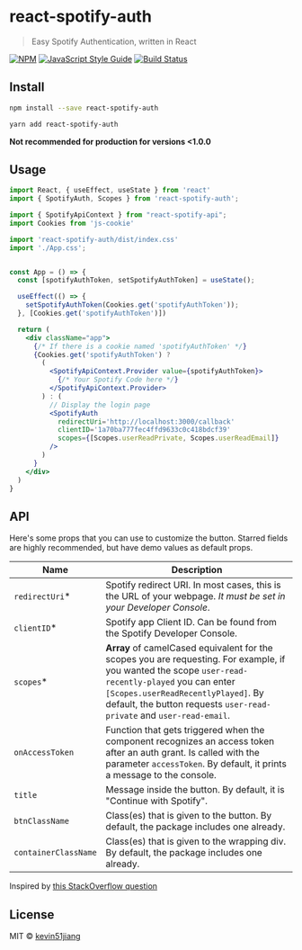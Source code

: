 # react-spotify-auth

> Easy Spotify Authentication, written in React

[![NPM](https://img.shields.io/npm/v/react-spotify-auth.svg)](https://www.npmjs.com/package/react-spotify-auth) [![JavaScript Style Guide](https://img.shields.io/badge/code_style-standard-brightgreen.svg)](https://standardjs.com) [![Build Status](https://travis-ci.org/kevin51jiang/react-spotify-auth.svg?branch=master)](https://travis-ci.org/kevin51jiang/react-spotify-auth)

## Install

```bash
npm install --save react-spotify-auth
```

```bash
yarn add react-spotify-auth
```

**Not recommended for production for versions <1.0.0**

## Usage

```jsx
import React, { useEffect, useState } from 'react'
import { SpotifyAuth, Scopes } from 'react-spotify-auth';

import { SpotifyApiContext } from "react-spotify-api";
import Cookies from 'js-cookie'

import 'react-spotify-auth/dist/index.css'
import './App.css';


const App = () => {
  const [spotifyAuthToken, setSpotifyAuthToken] = useState();

  useEffect(() => {
    setSpotifyAuthToken(Cookies.get('spotifyAuthToken'));
  }, [Cookies.get('spotifyAuthToken')])

  return (
    <div className="app">
      {/* If there is a cookie named 'spotifyAuthToken' */}
      {Cookies.get('spotifyAuthToken') ?
        (
          <SpotifyApiContext.Provider value={spotifyAuthToken}>
            {/* Your Spotify Code here */}
          </SpotifyApiContext.Provider>
        ) : (
          // Display the login page
          <SpotifyAuth
            redirectUri='http://localhost:3000/callback'
            clientID='1a70ba777fec4ffd9633c0c418bdcf39'
            scopes={[Scopes.userReadPrivate, Scopes.userReadEmail]}
          />
        )
      }
    </div>
  )
}

```

## API

Here's some props that you can use to customize the button. Starred fields are highly recommended, but have demo values as default props.

| Name | Description |
| ---| --- |
|`redirectUri`\* | Spotify redirect URI. In most cases, this is the URL of your webpage. *It must be set in your Developer Console*. |
|`clientID`\* | Spotify app Client ID. Can be found from the Spotify Developer Console. |
|`scopes`\* | **Array** of camelCased equivalent for the scopes you are requesting. For example, if you wanted the scope `user-read-recently-played` you can enter `[Scopes.userReadRecentlyPlayed]`. By default, the button requests `user-read-private` and `user-read-email`.|
|`onAccessToken` | Function that gets triggered when the component recognizes an access token after an auth grant. Is called with the parameter `accessToken`. By default, it prints a message to the console. |
|`title` | Message inside the button. By default, it is "Continue with Spotify". |
|`btnClassName` | Class(es) that is given to the button. By default, the package includes one already. |
|`containerClassName` | Class(es) that is given to the wrapping div. By default, the package includes one already.  |


Inspired by [this StackOverflow question](https://stackoverflow.com/questions/58964265/spotify-implicit-grant-flow-with-react-user-login)


## License

MIT © [kevin51jiang](https://github.com/kevin51jiang)
